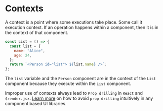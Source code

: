 # Contexts

A context is a point where some executions take place. Some call it execution context. If an operation happens within a component, then it is in the context of that component.

```js
const List = () => {
  const list = {
    name: "Alice",
    age: 24,
  };
  return `<Person id="list"> ${list.name} />`;
};
```

The `list` variable and the `Person` component are in the context of the `List` component because they execute within the `List` component.

Improper use of contexts always lead to `Prop drilling` in `React` and `$render.jsx`. [Learn more](https://www.freecodecamp.org/news/avoid-prop-drilling-in-react/) on how to avoid `prop drilling` intuitively in any component based UI libraries.
